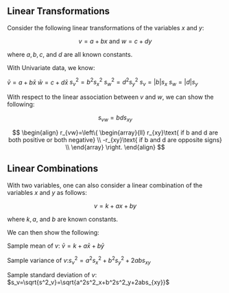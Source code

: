 
## Linear Transformations

Consider the following linear transformations of the variables $x$ and $y$:

$$
v=a+bx\text{ and } w=c+dy
$$

where $a,b,c,$ and $d$ are all known constants.

With Univariate data, we know:

$\bar{v}=a+b\bar{x}$
$\bar{w}=c+d\bar{x}$
$s^2_v=b^2s^2_x$
$s^2_w=d^2s^2_y$
$s_v=|b|s_x$
$s_w=|d|s_y$

With respect to the linear association between $v$ and $w$, we can show the following:

$$
s_{vw}=bds_{xy}
$$

$$
\begin{align}
   r_{vw}=\left\{
\begin{array}{ll}
      r_{xy}\text{ if b and d are both positive or both negative} \\
	      -r_{xy}\text{ if b and d are opposite signs} \\
\end{array} 
\right. 
\end{align}
$$
## Linear Combinations

With two variables, one can also consider a linear combination of the variables $x$ and $y$ as follows:

$$
v=k+ax+by
$$

where $k,a,$ and $b$ are known constants.

We can then show the following:

Sample mean of $v$: $\bar{v}=k+a\bar{x}+b\bar{y}$

Sample variance of $v$:$s^2_v=a^2s^2_x+b^2s^2_y+2abs_{xy}$

Sample standard deviation of $v$: $s_v=\sqrt{s^2_v}=\sqrt{a^2s^2_x+b^2s^2_y+2abs_{xy}}$ 